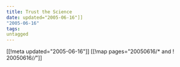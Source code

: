 ```yaml
---
title: Trust the Science
date: updated="2005-06-16"]]
"2005-06-16"
tags:
untagged
---
```

[[!meta updated="2005-06-16"]]
[[!map pages="20050616/* and ! 20050616/*/*"]]

